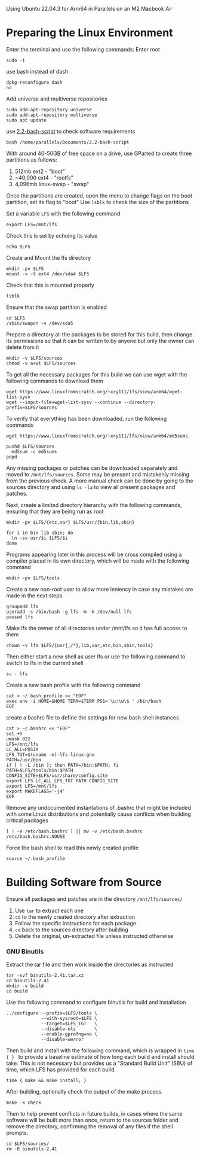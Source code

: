 Using Ubuntu 22.04.3 for Arm64 in Parallels on an M2 Macbook Air

# Preparing the Linux Environment

Enter the terminal and use the following commands:
Enter root
```
sudo -i
```

use bash instead of dash
```
dpkg-reconfigure dash
no
```

Add universe and multiverse repositories
```
sudo add-apt-repository universe
sudo add-apt-repository multiverse
sudo apt update
```

use  [2.2-bash-script](https://github.com/brycegallo/Linux-From-Scratch/blob/main/2.2-bash-script) to check software requirements
```
bash /home/parallels/Documents/2.2-bash-script
```

With around 40-50GB of free space on a drive, use GParted to create three partitions as follows:
1. 512mb ext2 - "boot"
2. ~40,000 ext4 - "rootfs"
3. 4,096mb linux-swap - "swap"

Once the partitions are created, open the menu to change flags on the boot partition, set its flag to "boot"
Use ```lsblk``` to check the size of the partitions

Set a variable ```LFS``` with the following command
```
export LFS=/mnt/lfs
```
Check this is set by echoing its value
```
echo $LFS
```

Create and Mount the lfs directory
```
mkdir -pv $LFS
mount -v -t ext4 /dev/sda4 $LFS
```
Check that this is mounted properly
```
lsblk
```

Ensure that the swap partition is enabled
```
cd $LFS
/sbin/swapon -v /dev/sda5
```

Prepare a directory all the packages to be stored for this build, then change its permissions so that it can be written to by anyone but only the owner can delete from it
```
mkdir -v $LFS/sources
chmod -v a+wt $LFS/sources
```

To get all the necessary packages for this build we can use wget with the following commands to download them
```
wget https://www.linuxfromscratch.org/~xry111/lfs/view/arm64/wget-list-sysv
wget --input-file=wget-list-sysv --continue --directory-prefix=$LFS/sources
```

To verify that everything has been downloaded, run the following commands
```
wget https://www.linuxfromscratch.org/~xry111/lfs/view/arm64/md5sums

pushd $LFS/sources
  md5sum -c md5sums
popd
```

Any missing packages or patches can be downloaded separately and moved to ```/mnt/lfs/sources```. Some may be present and mistakenly missing from the previous check. A more manual check can be done by going to the sources directory and using ```ls -la``` to view all present packages and patches.

Next, create a limited directory hierarchy with the following commands, ensuring that they are being run as root
```
mkdir -pv $LFS/{etc,var} $LFS/usr/{bin,lib,sbin}

for i in bin lib sbin; do
  ln -sv usr/$i $LFS/$i
done
```

Programs appearing later in this process will be cross compiled using a compiler placed in its own directory, which will be made with the following command
```
mkdir -pv $LFS/tools
```

Create a new non-root user to allow more leniency in case any mistakes are made in the next steps.
```
groupadd lfs
useradd -s /bin/bash -g lfs -m -k /dev/null lfs
passwd lfs
```

Make lfs the owner of all directories under /mnt/lfs so it has full access to them
```
chown -v lfs $LFS/{usr{,/*},lib,var,etc,bin,sbin,tools}
```

Then either start a new shell as user lfs or use the following command to switch to lfs in the current shell
```
su - lfs
```

Create a new bash profile with the following command
```
cat > ~/.bash_profile << "EOF"
exec env -i HOME=$HOME TERM=$TERM PS1='\u:\w\$ ' /bin/bash
EOF
```

create a bashrc file to define the settings for new bash shell instances
```
cat > ~/.bashrc << "EOF"
set +h
umask 022
LFS=/mnt/lfs
LC_ALL=POSIX
LFS_TGT=$(uname -m)-lfs-linux-gnu
PATH=/usr/bin
if [ ! -L /bin ]; then PATH=/bin:$PATH; fi
PATH=$LFS/tools/bin:$PATH
CONFIG_SITE=$LFS/usr/share/config.site
export LFS LC_ALL LFS_TGT PATH CONFIG_SITE
export LFS=/mnt/lfs
export MAKEFLAGS='-j4'
EOF
```

Remove any undocumented instantations of .bashrc that might be included with some Linux distributions and potentially cause conflicts when building critical packages
```
[ ! -e /etc/bash.bashrc ] || mv -v /etc/bash.bashrc /etc/bash.bashrc.NOUSE
```

Force the bash shell to read this newly created profile
```
source ~/.bash_profile
```

# Building Software from Source
Ensure all packages and patches are in the directory ```/mnt/lfs/sources/```
1. Use ```tar``` to extract each one
2. ```cd``` to the newly created directory after extraction
3. Follow the specific instructions for each package.
4. ```cd``` back to the sources directory after building
5. Delete the original, un-extracted file unless instructed otherwise

### GNU Binutils
Extract the tar file and then work inside the directories as instructed
```
tar -xvf binutils-2.41.tar.xz
cd binutils-2.41
mkdir -v build
cd build
```

Use the following command to configure binutils for build and installation
```
../configure --prefix=$LFS/tools \
             --with-sysroot=$LFS \
             --target=$LFS_TGT   \
             --disable-nls       \
             --enable-gprofng=no \
             --disable-werror
```
Then build and install with the following command, which is wrapped in ```time { } ``` to provide a baseline estimate of how long each build and install should take. This is not necessary but provides us a "Standard Build Unit" (SBU) of time, which LFS has provided for each build.
```
time { make && make install; }
```
After building, optionally check the output of the make process.
```
make -k check
```
Then to help prevent conflicts in future builds, in cases where the same software will be built more than once, return to the sources folder and remove the directory, confirming the removal of any files if the shell prompts.
```
cd $LFS/sources/
rm -R binutils-2.41
```
